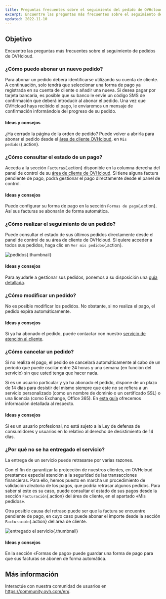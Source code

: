 ```yaml
---
title: Preguntas frecuentes sobre el seguimiento del pedido de OVHcloud
excerpt: Encuentre las preguntas más frecuentes sobre el seguimiento de pedidos de OVHcloud
updated: 2022-11-10
---
```


## Objetivo

Encuentre las preguntas más frecuentes sobre el seguimiento de pedidos de OVHcloud.

### ¿Cómo puedo abonar un nuevo pedido?

Para abonar un pedido deberá identificarse utilizando su cuenta de cliente. A continuación, solo tendrá que seleccionar una forma de pago ya registrada en su cuenta de cliente o añadir una nueva. Si desea pagar por tarjeta bancaria, es posible que su banco le envíe un código SMS de confirmación que deberá introducir al abonar el pedido. Una vez que OVHcloud haya recibido el pago, le enviaremos un mensaje de confirmación informándole del progreso de su pedido.

#### Ideas y consejos

¿Ha cerrado la página de la orden de pedido? Puede volver a abrirla para abonar el pedido desde el [área de cliente OVHcloud](https://ca.ovh.com/auth/?action=gotomanager&from=https://www.ovh.com/world/&ovhSubsidiary=ws), en `Mis pedidos`{.action}.

### ¿Cómo consultar el estado de un pago?

Acceda a la sección `Facturas`{.action} disponible en la columna derecha del panel de control de su [área de cliente de OVHcloud](https://ca.ovh.com/auth/?action=gotomanager&from=https://www.ovh.com/world/&ovhSubsidiary=ws). Si tiene alguna factura pendiente de pago, podrá gestionar el pago directamente desde el panel de control.

#### Ideas y consejos

Puede configurar su forma de pago en la sección `Formas de pago`{.action}. Así sus facturas se abonarán de forma automática.

### ¿Cómo realizar el seguimiento de un pedido?

Puede consultar el estado de sus últimos pedidos directamente desde el panel de control de su área de cliente de OVHcloud. Si quiere acceder a todos sus pedidos, haga clic en `Ver mis pedidos`{.action}.

![pedidos](images/order_final-min.gif){.thumbnail}

#### Ideas y consejos

Para ayudarle a gestionar sus pedidos, ponemos a su disposición una [guía detallada](/pages/account_and_service_management/managing_billing_payments_and_services/managing_ovh_orders).

### ¿Cómo modificar un pedido?

No es posible modificar los pedidos. No obstante, si no realiza el pago, el pedido expira automáticamente.

#### Ideas y consejos

Si ya ha abonado el pedido, puede contactar con nuestro [servicio de atención al cliente](https://www.ovhcloud.com/es/contact/).

### ¿Cómo cancelar un pedido?

Si no realiza el pago, el pedido se cancelará automáticamente al cabo de un período que puede oscilar entre 24 horas y una semana (en función del servicio) sin que usted tenga que hacer nada.

Si es un usuario particular y ya ha abonado el pedido, dispone de un plazo de 14 días para desistir del mismo siempre que este no se refiera a un servicio personalizado (como un nombre de dominio o un certificado SSL) o una licencia (como Exchange, Office 365). En [esta guía](/pages/account_and_service_management/managing_billing_payments_and_services/managing_ovh_orders#ejercer-el-derecho-de-desistimiento) ofrecemos información detallada al respecto.

#### Ideas y consejos

Si es un usuario profesional, no está sujeto a la Ley de defensa de consumidores y usuarios en lo relativo al derecho de desistimiento de 14 días.

### ¿Por qué no se ha entregado el servicio?

La entrega de un servicio puede retrasarse por varias razones.

Con el fin de garantizar la protección de nuestros clientes, en OVHcloud prestamos especial atención a la seguridad de las transacciones financieras. Para ello, hemos puesto en marcha un procedimiento de validación aleatoria de los pagos, que podría retrasar algunos pedidos. Para saber si este es su caso, puede consultar el estado de sus pagos desde la sección `Facturación`{.action} del área de cliente, en el apartado «Mis pedidos».

Otra posible causa del retraso puede ser que la factura se encuentre pendiente de pago, en cuyo caso puede abonar el importe desde la sección `Facturación`{.action} del área de cliente.

![entregado el servicio](images/billing_final_0.gif){.thumbnail}

#### Ideas y consejos

En la sección «Formas de pago» puede guardar una forma de pago para que sus facturas se abonen de forma automática.

## Más información

Interactúe con nuestra comunidad de usuarios en <https://community.ovh.com/en/>.